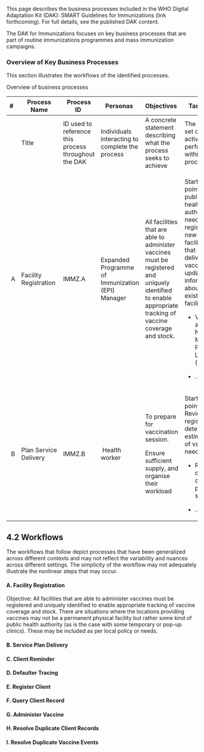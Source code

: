 This page describes the business processes included in the WHO Digital
Adaptation Kit (DAK): SMART Guidelines for Immunizations (link forthcoming). 
For full details, see the published DAK content.

The DAK for Immunizations focuses on key business processes that are
part of routine immunizations programmes and mass immunization
campaigns.

### Overview of Key Business Processes 
This section illustrates the workflows of the identified processes.

Overview of business processes

<table>
<colgroup>
<col style="width: 4%" />
<col style="width: 8%" />
<col style="width: 13%" />
<col style="width: 24%" />
<col style="width: 26%" />
<col style="width: 23%" />
</colgroup>
<thead>
<tr class="header">
<th><strong>#</strong> </th>
<th><strong>Process Name</strong></th>
<th><strong>Process ID</strong> </th>
<th><strong>Personas</strong> </th>
<th><strong>Objectives</strong> </th>
<th><strong>Task Set</strong> </th>
</tr>
</thead>
<tbody>
<tr class="odd">
<td> </td>
<td>Title </td>
<td>ID used to reference this process throughout the DAK </td>
<td>Individuals interacting to complete the process </td>
<td>A concrete statement describing what the process seeks to
achieve </td>
<td>The general set of activities performed within the process </td>
</tr>
<tr class="even">
<td> A</td>
<td>Facility Registration </td>
<td>IMMZ.A</td>
<td>Expanded Programme of Immunization (EPI) Manager</td>
<td>All facilities that are able to administer vaccines must be
registered and uniquely identified to enable appropriate tracking of
vaccine coverage and stock.</td>
<td><p>Starting point: A public health authority needs to register new
facilities that are delivering vaccines or update information about
existing facilities.</p>
<ul>
<li><p>Validate against National Master Facility List (NMFL)</p></li>
</ul>
<ul>
<li><p>…</p></li>
</ul></td>
</tr>
<tr class="odd">
<td> B</td>
<td>Plan Service Delivery </td>
<td>IMMZ.B</td>
<td> Health worker</td>
<td><p>To prepare for vaccination session.</p>
<p>Ensure sufficient supply, and organise their workload</p></td>
<td><p>Starting point: Review register to determine estimates of vaccine
needs</p>
<ul>
<li><p>Record details on planning sheet</p></li>
</ul>
<ul>
<li><p>…</p></li>
</ul></td>
</tr>
</tbody>
</table>

## 4.2 Workflows
The workflows that follow depict processes that have been generalized across different contexts and may not reflect the variability and nuances across different settings. The simplicity of the workflow may not adequately illustrate the nonlinear steps that may occur.

#### A. Facility Registration
Objective: All facilities that are able to administer vaccines must be registered and uniquely identified to enable appropriate tracking of vaccine coverage and stock. There are situations where the locations providing vaccines may not be a permanent physical facility but rather some kind of public health authority (as is the case with some temporary or pop-up clinics). These may be included as per local policy or needs.   

#### B. Service Plan Delivery

#### C. Client Reminder

#### D. Defaulter Tracing

#### E. Register Client

#### F. Query Client Record

#### G. Administer Vaccine

#### H. Resolve Duplicate Client Records

#### I. Resolve Duplicate Vaccine Events

